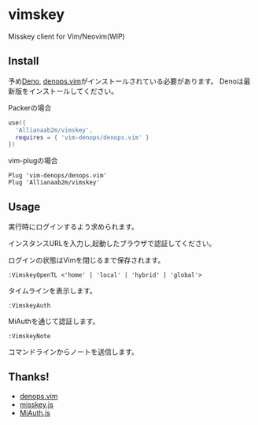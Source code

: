 # vimskey

Misskey client for Vim/Neovim(WIP)

## Install

予め[Deno](https://deno.land),
[denops.vim](https://github.com/vim-denops/denops.vim)がインストールされている必要があります。
Denoは最新版をインストールしてください。

Packerの場合

```lua
use({
  'Allianaab2m/vimskey',
  requires = { 'vim-denops/denops.vim' }
})
```

vim-plugの場合

```vim
Plug 'vim-denops/denops.vim'
Plug 'Allianaab2m/vimskey'
```

## Usage

実行時にログインするよう求められます。

インスタンスURLを入力し,起動したブラウザで認証してください。

ログインの状態はVimを閉じるまで保存されます。

`:VimskeyOpenTL <'home' | 'local' | 'hybrid' | 'global'>`

タイムラインを表示します。

`:VimskeyAuth`

MiAuthを通じて認証します。

`:VimskeyNote`

コマンドラインからノートを送信します。

## Thanks!

- [denops.vim](https://github.com/vim-denops/denops.vim)
- [misskey.js](https://github.com/misskey-dev/misskey.js)
- [MiAuth.js](https://github.com/Comamoca/miauth.js)
